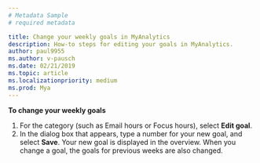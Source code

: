 ```yaml
---
# Metadata Sample
# required metadata

title: Change your weekly goals in MyAnalytics
description: How-to steps for editing your goals in MyAnalytics. 
author: paul9955
ms.author: v-pausch
ms.date: 02/21/2019
ms.topic: article
ms.localizationpriority: medium 
ms.prod: Mya
---
```


**To change your weekly goals**

1. For the category (such as Email hours or Focus hours), select **Edit goal**.
2. In the dialog box that appears, type a number for your new goal, and select **Save**. Your new goal is displayed in the overview. When you change a goal, the goals for previous weeks are also changed.